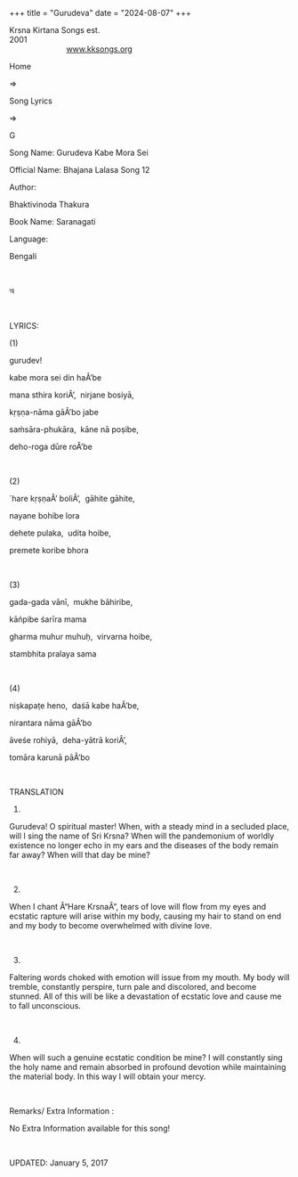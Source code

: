 +++ 
title = "Gurudeva"
date = "2024-08-07"
+++

Krsna Kirtana Songs est.
2001                                                                                                                                    
            
www.kksongs.org








Home
 
⇒
 
Song Lyrics
 
⇒
 
G


Song
Name: Gurudeva Kabe Mora Sei


Official
Name: Bhajana Lalasa Song 12


Author:

Bhaktivinoda Thakura


Book
Name: 
Saranagati


Language:

Bengali


 








অ








 


LYRICS:


(1)


gurudev!


kabe
mora sei din haÂ’be


mana
sthira koriÂ’,  nirjane bosiyā,


kṛṣṇa-nāma
gāÂ’bo jabe


saḿsāra-phukāra, 
kāne nā poṣibe,


deho-roga
dūre roÂ’be


 


(2)


`hare
kṛṣṇaÂ’ boliÂ’,  gāhite gāhite,


nayane
bohibe lora


dehete
pulaka,  udita hoibe,


premete
koribe bhora


 


(3)


gada-gada
vānī,  mukhe bāhiribe,


kāńpibe
śarīra mama


gharma
muhur muhuḥ,  virvarna hoibe,


stambhita
pralaya sama


 


(4)


niṣkapaṭe
heno,  daśā kabe haÂ’be,


nirantara
nāma gāÂ’bo


āveśe
rohiyā,  deha-yātrā koriÂ’,


tomāra
karunā pāÂ’bo


 


TRANSLATION


1)
Gurudeva! O spiritual master! When, with a steady mind in a secluded place,
will I sing the name of Sri Krsna? When will the pandemonium of worldly
existence no longer echo in my ears and the diseases of the body remain far
away? When will that day be mine?


 


2)
When I chant Â“Hare KrsnaÂ”, tears of love will flow from my eyes and ecstatic
rapture will arise within my body, causing my hair to stand on end and my body
to become overwhelmed with divine love.


 


3)
Faltering words choked with emotion will issue from my mouth. My body will
tremble, constantly perspire, turn pale and discolored, and become stunned. All
of this will be like a devastation of ecstatic love and cause me to fall
unconscious.


 


4)
When will such a genuine ecstatic condition be mine? I will constantly sing the
holy name and remain absorbed in profound devotion while maintaining the
material body. In this way I will obtain your mercy.


 


Remarks/ Extra Information
: 


No
Extra Information available for this song!


 


UPDATED:
 January 5, 2017